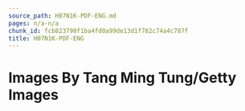 ```yaml
---
source_path: H07N1K-PDF-ENG.md
pages: n/a-n/a
chunk_id: fcb823790f1ba4fd0a99de13d1f782c74a4c787f
title: H07N1K-PDF-ENG
---
```

# Images By Tang Ming Tung/Getty Images

